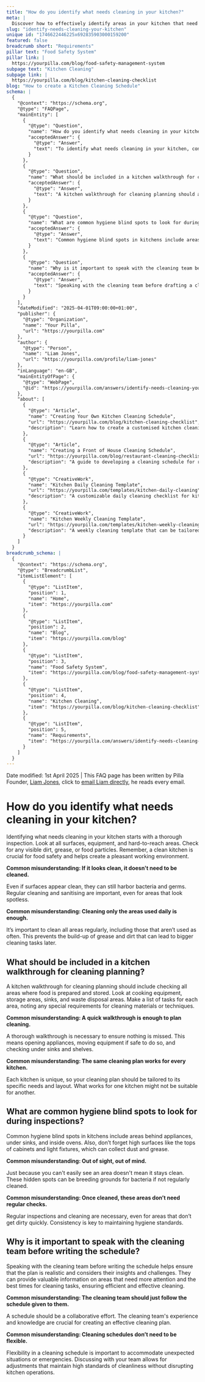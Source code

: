 ```yaml
---
title: "How do you identify what needs cleaning in your kitchen?"
meta: |
  Discover how to effectively identify areas in your kitchen that need cleaning, including common hygiene blind spots and the importance of involving your cleaning team in schedule planning.
slug: "identify-needs-cleaning-your-kitchen"
unique id: "1746622446225x692835903000159200"
featured: false
breadcrumb short: "Requirements"
pillar text: "Food Safety System"
pillar link: |
  https://yourpilla.com/blog/food-safety-management-system
subpage text: "Kitchen Cleaning"
subpage link: |
  https://yourpilla.com/blog/kitchen-cleaning-checklist
blog: "How to create a Kitchen Cleaning Schedule"
schema: |
  {
    "@context": "https://schema.org",
    "@type": "FAQPage",
    "mainEntity": [
      {
        "@type": "Question",
        "name": "How do you identify what needs cleaning in your kitchen?",
        "acceptedAnswer": {
          "@type": "Answer",
          "text": "To identify what needs cleaning in your kitchen, conduct a thorough inspection of all surfaces, equipment, and hard-to-reach areas. Check for visible dirt, grease, or food particles. Regular cleaning and sanitising are vital for maintaining food safety and a pleasant working environment, even if surfaces appear clean."
        }
      },
      {
        "@type": "Question",
        "name": "What should be included in a kitchen walkthrough for cleaning planning?",
        "acceptedAnswer": {
          "@type": "Answer",
          "text": "A kitchen walkthrough for cleaning planning should assess all areas related to food preparation and storage. This includes cooking equipment, storage areas, sinks, and waste disposal sites. List cleaning tasks for each area, considering special requirements for cleaning materials or techniques. A thorough walkthrough ensures that no area is overlooked."
        }
      },
      {
        "@type": "Question",
        "name": "What are common hygiene blind spots to look for during inspections?",
        "acceptedAnswer": {
          "@type": "Answer",
          "text": "Common hygiene blind spots in kitchens include areas behind appliances, under sinks, and inside ovens. Also, check high surfaces like tops of cabinets and light fixtures, which can collect dust and grease. Regular inspections and cleaning of these areas are essential to prevent bacterial growth and maintain hygiene standards."
        }
      },
      {
        "@type": "Question",
        "name": "Why is it important to speak with the cleaning team before writing the schedule?",
        "acceptedAnswer": {
          "@type": "Answer",
          "text": "Speaking with the cleaning team before drafting a cleaning schedule is important to ensure the plan is practical and incorporates their insights and challenges. Their experience can highlight areas needing more attention and suggest optimal cleaning times, promoting an efficient and effective schedule that accommodates unforeseen circumstances."
        }
      }
    ],
    "dateModified": "2025-04-01T09:00:00+01:00",
    "publisher": {
      "@type": "Organization",
      "name": "Your Pilla",
      "url": "https://yourpilla.com"
    },
    "author": {
      "@type": "Person",
      "name": "Liam Jones",
      "url": "https://yourpilla.com/profile/liam-jones"
    },
    "inLanguage": "en-GB",
    "mainEntityOfPage": {
      "@type": "WebPage",
      "@id": "https://yourpilla.com/answers/identify-needs-cleaning-your-kitchen"
    },
    "about": [
      {
        "@type": "Article",
        "name": "Creating Your Own Kitchen Cleaning Schedule",
        "url": "https://yourpilla.com/blog/kitchen-cleaning-checklist",
        "description": "Learn how to create a customised kitchen cleaning schedule to suit your specific needs and ensure effective maintenance."
      },
      {
        "@type": "Article",
        "name": "Creating a Front of House Cleaning Schedule",
        "url": "https://yourpilla.com/blog/restaurant-cleaning-checklists",
        "description": "A guide to developing a cleaning schedule for restaurant front of house to maintain an appealing and hygienic environment."
      },
      {
        "@type": "CreativeWork",
        "name": "Kitchen Daily Cleaning Template",
        "url": "https://yourpilla.com/templates/kitchen-daily-cleaning",
        "description": "A customizable daily cleaning checklist for kitchen areas to help maintain cleanliness and food safety standards."
      },
      {
        "@type": "CreativeWork",
        "name": "Kitchen Weekly Cleaning Template",
        "url": "https://yourpilla.com/templates/kitchen-weekly-cleaning",
        "description": "A weekly cleaning template that can be tailored to the specific cleaning needs of different kitchen spaces."
      }
    ]
  }
breadcrumb_schema: |
  {
    "@context": "https://schema.org",
    "@type": "BreadcrumbList",
    "itemListElement": [
      {
        "@type": "ListItem",
        "position": 1,
        "name": "Home",
        "item": "https://yourpilla.com"
      },
      {
        "@type": "ListItem",
        "position": 2,
        "name": "Blog",
        "item": "https://yourpilla.com/blog"
      },
      {
        "@type": "ListItem",
        "position": 3,
        "name": "Food Safety System",
        "item": "https://yourpilla.com/blog/food-safety-management-system"
      },
      {
        "@type": "ListItem",
        "position": 4,
        "name": "Kitchen Cleaning",
        "item": "https://yourpilla.com/blog/kitchen-cleaning-checklist"
      },
      {
        "@type": "ListItem",
        "position": 5,
        "name": "Requirements",
        "item": "https://yourpilla.com/answers/identify-needs-cleaning-your-kitchen"
      }
    ]
  }
---
```


Date modified: 1st April 2025 | This FAQ page has been written by Pilla Founder, [Liam Jones](https://yourpilla.com/profile/liam-jones), click to [email Liam directly](https://mailto:liam@yourpilla.com), he reads every email.

# How do you identify what needs cleaning in your kitchen?

Identifying what needs cleaning in your kitchen starts with a thorough inspection. Look at all surfaces, equipment, and hard-to-reach areas. Check for any visible dirt, grease, or food particles. Remember, a clean kitchen is crucial for food safety and helps create a pleasant working environment.

**Common misunderstanding: If it looks clean, it doesn't need to be cleaned.**

Even if surfaces appear clean, they can still harbor bacteria and germs. Regular cleaning and sanitising are important, even for areas that look spotless.

**Common misunderstanding: Cleaning only the areas used daily is enough.**

It’s important to clean all areas regularly, including those that aren’t used as often. This prevents the build-up of grease and dirt that can lead to bigger cleaning tasks later.

## What should be included in a kitchen walkthrough for cleaning planning?

A kitchen walkthrough for cleaning planning should include checking all areas where food is prepared and stored. Look at cooking equipment, storage areas, sinks, and waste disposal areas. Make a list of tasks for each area, noting any special requirements for cleaning materials or techniques.

**Common misunderstanding: A quick walkthrough is enough to plan cleaning.**

A thorough walkthrough is necessary to ensure nothing is missed. This means opening appliances, moving equipment if safe to do so, and checking under sinks and shelves.

**Common misunderstanding: The same cleaning plan works for every kitchen.**

Each kitchen is unique, so your cleaning plan should be tailored to its specific needs and layout. What works for one kitchen might not be suitable for another.

## What are common hygiene blind spots to look for during inspections?

Common hygiene blind spots in kitchens include areas behind appliances, under sinks, and inside ovens. Also, don’t forget high surfaces like the tops of cabinets and light fixtures, which can collect dust and grease.

**Common misunderstanding: Out of sight, out of mind.**

Just because you can't easily see an area doesn't mean it stays clean. These hidden spots can be breeding grounds for bacteria if not regularly cleaned.

**Common misunderstanding: Once cleaned, these areas don’t need regular checks.**

Regular inspections and cleaning are necessary, even for areas that don’t get dirty quickly. Consistency is key to maintaining hygiene standards.

## Why is it important to speak with the cleaning team before writing the schedule?

Speaking with the cleaning team before writing the schedule helps ensure that the plan is realistic and considers their insights and challenges. They can provide valuable information on areas that need more attention and the best times for cleaning tasks, ensuring efficient and effective cleaning.

**Common misunderstanding: The cleaning team should just follow the schedule given to them.**

A schedule should be a collaborative effort. The cleaning team's experience and knowledge are crucial for creating an effective cleaning plan.

**Common misunderstanding: Cleaning schedules don’t need to be flexible.**

Flexibility in a cleaning schedule is important to accommodate unexpected situations or emergencies. Discussing with your team allows for adjustments that maintain high standards of cleanliness without disrupting kitchen operations.